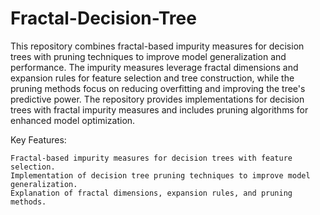 # Fractal-Decision-Tree

This repository combines fractal-based impurity measures for decision trees with pruning techniques to improve model generalization and performance. The impurity measures leverage fractal dimensions and expansion rules for feature selection and tree construction, while the pruning methods focus on reducing overfitting and improving the tree's predictive power. The repository provides implementations for decision trees with fractal impurity measures and includes pruning algorithms for enhanced model optimization.

Key Features:

    Fractal-based impurity measures for decision trees with feature selection.
    Implementation of decision tree pruning techniques to improve model generalization.
    Explanation of fractal dimensions, expansion rules, and pruning methods.

